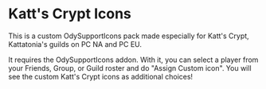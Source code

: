 # Katt's Crypt Icons

This is a custom OdySupportIcons pack made especially for Katt's Crypt, Kattatonia's guilds on PC NA and PC EU.

It requires the OdySupportIcons addon.  With it, you can select a player from your Friends, Group, or Guild roster and do "Assign Custom icon".  You will see the custom Katt's Crypt icons as additional choices!